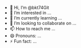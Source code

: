 - 👋 Hi, I’m @bkt74Git
- 👀 I’m interested in ...
- 🌱 I’m currently learning ...
- 💞️ I’m looking to collaborate on ...
- 📫 How to reach me ...
- 😄 Pronouns: ...
- ⚡ Fun fact: ...

<!---
bkt74Git/bkt74Git is a ✨ special ✨ repository because its `README.md` (this file) appears on your GitHub profile.
You can click the Preview link to take a look at your changes.
--->
